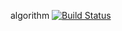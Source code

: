 algorithm 
[![Build Status](https://travis-ci.org/fwon/algorithm.svg?branch=master)](https://travis-ci.org/fwon/algorithm)
